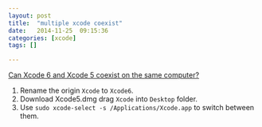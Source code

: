 ```yaml
---
layout: post
title:  "multiple xcode coexist"
date:   2014-11-25	09:15:36
categories: [xcode]
tags: []

---
```


[Can Xcode 6 and Xcode 5 coexist on the same computer?](http://stackoverflow.com/questions/24005297/can-xcode-6-and-xcode-5-coexist-on-the-same-computer)

1. Rename the origin `Xcode` to `Xcode6`.
2. Download Xcode5.dmg drag `Xcode` into `Desktop` folder.
3. Use `sudo xcode-select -s /Applications/Xcode.app` to switch between them.